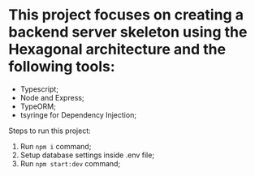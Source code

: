# This project focuses on creating a backend server skeleton using the Hexagonal architecture and the following tools:
- Typescript;
- Node and Express;
- TypeORM;
- tsyringe for Dependency Injection;

Steps to run this project:

1. Run `npm i` command;
2. Setup database settings inside .env file;
3. Run `npm start:dev` command;
